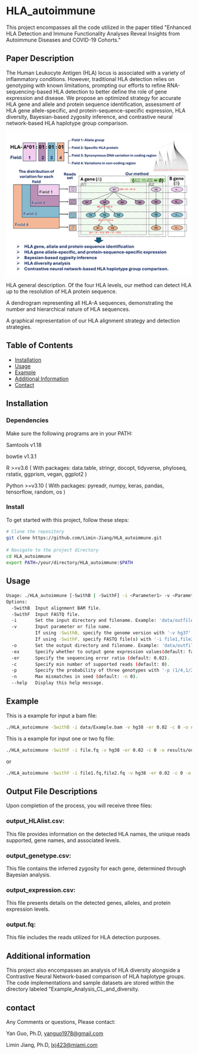 # HLA_autoimmune
This project encompasses all the code utilized in the paper titled "Enhanced HLA Detection and Immune Functionality Analyses Reveal Insights from Autoimmune Diseases and COVID-19 Cohorts."

## Paper Description
The Human Leukocyte Antigen (HLA) locus is associated with a variety of inflammatory conditions. However, traditional HLA detection relies on genotyping with known limitations, prompting our efforts to refine RNA-sequencing-based HLA detection to better define the role of gene expression and disease. We propose an optimized strategy for accurate HLA gene and allele and protein sequence identification, assessment of HLA gene allele-specific, and protein-sequence-specific expression, HLA diversity, Bayesian-based zygosity inference, and contrastive neural network-based HLA haplotype group comparison. 

![Framework](https://github.com/Limin-Jiang/HLA_autoimmune/blob/main/Figure.JPG)

HLA general description. Of the four HLA levels, our method can detect HLA up to the resolution of HLA protein sequence. 

A dendrogram representing all HLA-A sequences, demonstrating the number and hierarchical nature of HLA sequences. 

A graphical representation of our HLA alignment strategy and detection strategies. 

## Table of Contents

- [Installation](#installation)
- [Usage](#usage)
- [Example](#Example)
- [Additional Information](#Additional)
- [Contact](#contact)

## Installation

###  Dependencies
Make sure the following programs are in your PATH:

Samtools v1.18

bowtie v1.3.1

R  >=v3.6 ( With packages: data.table, stringr, docopt, tidyverse, phyloseq, rstatix, ggprism, vegan, ggplot2 )

Python >=v3.10 ( With packages: pyreadr, numpy, keras, pandas, tensorflow, random, os )

###  Install
To get started with this project, follow these steps:

```bash
# Clone the repository
git clone https://github.com/Limin-Jiang/HLA_autoimmune.git

# Navigate to the project directory
cd HLA_autoimmune
export PATH=/your/directory/HLA_autoimmune:$PATH
```



## Usage

```bash
Usage: ./HLA_autoimmune [-SwithB | -SwithF] -i <Parameter1> -v <Parameter2> -er <Parameter3> -c <Parameter4> -o <Parameter5>  -p <Parameter6> [-ex]
Options:
  -SwithB  Input alignment BAM file.  
  -SwithF  Input FASTQ file.  
  -i       Set the input directory and filename. Example: 'data/outfile.bam'.  
  -v       Input parameter or file name.  
           If using -SwithB, specify the genome version with '-v hg37' or '-v hg38'.           
           If using -SwithF, specify FASTQ file(s) with '-i file1,file2' (two files) or '-i file' (one file).           
  -o       Set the output directory and filename. Example: 'data/outfile'.  
  -ex      Specify whether to output gene expression values(default: false).  
  -er      Specify the sequencing error ratio (default: 0.02).  
  -c       Specify min number of supported reads (default: 0).  
  -p       Specify the probability of three genotypes with '-p (1/4,1/2,1/4)' (default: (1/3,1/3,1/3)).
  -n       Max mismatches in seed (default: -n 0). 
  --help   Display this help message.
```
## Example
This is a example for input a bam file:
```bash
./HLA_autoimmune -SwithB -i data/Example.bam -v hg38 -er 0.02 -c 0 -o results/output -ex -n 0
```

This is a example for input one or two fq file:
```bash
./HLA_autoimmune -SwithF -i file.fq -v hg38 -er 0.02 -c 0 -o results/output -ex -n 0
```

or

```bash
./HLA_autoimmune -SwithF -i file1.fq,file2.fq -v hg38 -er 0.02 -c 0 -o results/output -ex -n 0
```


## Output File Descriptions

Upon completion of the process, you will receive three files:

### output_HLAlist.csv: 

This file provides information on the detected HLA names, the unique reads supported, gene names, and associated levels.

### output_genetype.csv: 

This file contains the inferred zygosity for each gene, determined through Bayesian analysis.

### output_expression.csv: 

This file presents details on the detected genes, alleles, and protein expression levels.

### output.fq: 

This file includes the reads utilized for HLA detection purposes.


## Additional information

This project also encompasses an analysis of HLA diversity alongside a Contrastive Neural Network-based comparison of HLA haplotype groups. The code implementations and sample datasets are stored within the directory labeled "Example_Analysis_CL_and_diversity.



## contact

Any Comments or questions, Please contact:

Yan Guo, Ph.D, yanguo1978@gmail.com

Limin Jiang, Ph.D, lxj423@miami.com
